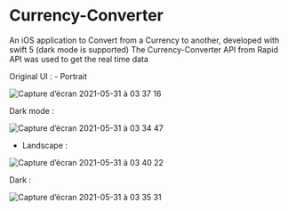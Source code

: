 # Currency-Converter
An iOS application to Convert from a Currency to another, developed with swift 5 (dark mode is supported)
The Currency-Converter API from Rapid API was used to get the real time data 


Original UI : - Portrait 


![Capture d’écran 2021-05-31 à 03 37 16](https://user-images.githubusercontent.com/51541884/120132510-5fccb700-c1c2-11eb-9c46-e6aedd51a879.png)

Dark mode : 


![Capture d’écran 2021-05-31 à 03 34 47](https://user-images.githubusercontent.com/51541884/120132521-64916b00-c1c2-11eb-9974-93938760d040.png)

- Landscape  : 


![Capture d’écran 2021-05-31 à 03 40 22](https://user-images.githubusercontent.com/51541884/120132644-a28e8f00-c1c2-11eb-83e2-ca9495ccf4df.png)

Dark : 


![Capture d’écran 2021-05-31 à 03 35 31](https://user-images.githubusercontent.com/51541884/120134773-c227b680-c1c6-11eb-98bd-1629c41313ca.png)




